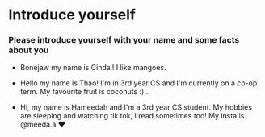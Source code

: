 # Introduce yourself 
### Please introduce yourself with your name and some facts about you
- Bonejaw my name is Cindai! I like mangoes. 
- Hello my name is Thao! I'm in 3rd year CS and I'm currently on a co-op term. My favourite fruit is coconuts :) .

- Hi, my name is Hameedah and I'm a 3rd year CS student. My hobbies are sleeping and watching tik tok, I read sometimes too! My insta is @meeda.a ❤
